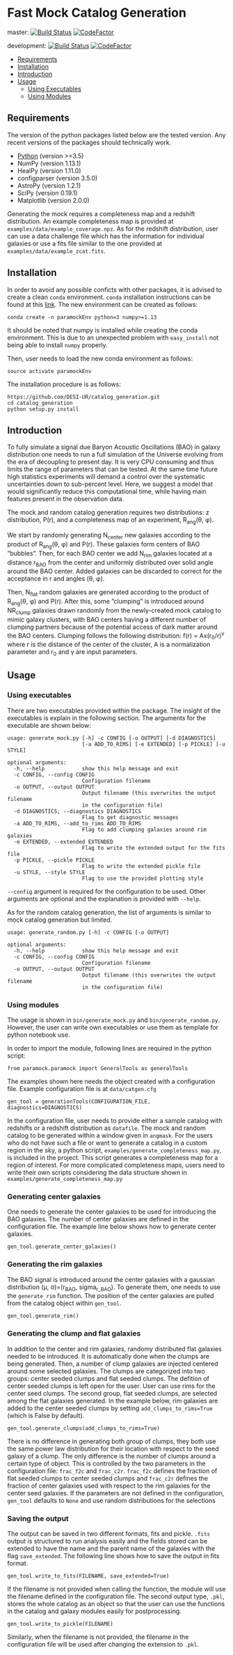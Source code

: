 # Fast Mock Catalog Generation

master: [![Build Status](https://travis-ci.com/DESI-UR/catalog_generation.svg?branch=master)](https://travis-ci.com/DESI-UR/catalog_generation) [![CodeFactor](https://www.codefactor.io/repository/github/desi-ur/catalog_generation/badge/master)](https://www.codefactor.io/repository/github/desi-ur/catalog_generation/overview/master)

development: [![Build Status](https://travis-ci.com/DESI-UR/catalog_generation.svg?branch=development)](https://travis-ci.com/DESI-UR/catalog_generation) [![CodeFactor](https://www.codefactor.io/repository/github/desi-ur/catalog_generation/badge/development)](https://www.codefactor.io/repository/github/desi-ur/catalog_generation/overview/development)

<!-- toc -->
* [Requirements](#requirements)
* [Installation](#installation)
* [Introduction](#introduction)
* [Usage](#usage)
  * [Using Executables](#using-executables)
  * [Using Modules](#using-modules)
<!-- tocstop -->

## Requirements
The version of the python packages listed below are the tested version. Any recent versions of the packages should technically work.
* [Python](https://www.python.org/) (version >=3.5)
* NumPy  (version 1.13.1)
* HealPy (version 1.11.0)
* configparser (version 3.5.0)
* AstroPy (version 1.2.1)
* SciPy (version 0.19.1)
* Matplotlib (version 2.0.0)

Generating the mock requires a completeness map and a redshift distribution. An example completeness map is provided at `examples/data/example_coverage.npz`. As for the redshift distribution, user can use a data challenge file which has the information for individual galaxies or use a fits file similar to the one provided at `examples/data/example_zcat.fits`. 

## Installation
In order to avoid any possible conficts with other packages, it is advised to create a clean `conda` environment. `conda` installation instructions can be found at this [link](https://docs.conda.io/projects/conda/en/latest/user-guide/install/). The new environment can be created as follows:

```
conda create -n paramockEnv python=3 numpy>=1.13
```

It should be noted that numpy is installed while creating the conda environment. This is due to an unexpected problem with `easy_install` not being able to install `numpy` properly.

Then, user needs to load the new conda environment as follows:

```source activate paramockEnv```

The installation procedure is as follows:
```
https://github.com/DESI-UR/catalog_generation.git
cd catalog_generation
python setup.py install
```

## Introduction

To fully simulate a signal due Baryon Acoustic Oscillations (BAO) in galaxy distribution one needs to run a full simulation of the Universe evolving from the era of decoupling to present day. It is very CPU consuming and thus limits the range of parameters that can be tested. At the same time future high statistics experiments will demand a control over the systematic uncertainties down to sub-percent level. Here, we suggest a model that would significantly reduce this computational time, while having main features present in the observation data. 

The mock and random catalog generation requires two distributions: z distribution, P(r), and a completeness map of an experiment, R<sub>ang</sub>(&theta;, &phi;).

We start by randomly generating N<sub>center</sub> new galaxies according to the product of R<sub>ang</sub>(&theta;, &phi;) and P(r). These galaxies form centers of BAO ”bubbles”. Then, for each BAO center we add N<sub>rim</sub> galaxies located at a distance r<sub>BAO</sub> from the center and uniformly distributed over solid angle around the BAO center. Added galaxies can be discarded to correct for the acceptance in r and angles (&theta;, &phi;).

Then, N<sub>flat</sub> random galaxies are generated according to the product of R<sub>ang</sub>(&theta;, &phi;) and P(r). After this, some ”clumping” is introduced around NR<sub>clump</sub> galaxies drawn randomly from the newly-created mock catalog to mimic galaxy clusters, with BAO centers having a different number of clumping partners because of the potential access of dark matter around the BAO centers. Clumping follows the following distribution:
f(r) = Ax(r<sub>0</sub>/r)<sup>&gamma;</sup>
where r is the distance of the center of the cluster, A is a normalization parameter and r<sub>0</sub> and &gamma; are input parameters.

## Usage

### Using executables

There are two executables provided within the package. The insight of the executables is explain in the following section. The arguments for the executable are shown below:
```
usage: generate_mock.py [-h] -c CONFIG [-o OUTPUT] [-d DIAGNOSTICS]
                        [-a ADD_TO_RIMS] [-e EXTENDED] [-p PICKLE] [-u STYLE]

optional arguments:
  -h, --help            show this help message and exit
  -c CONFIG, --config CONFIG
                        Configuration filename
  -o OUTPUT, --output OUTPUT
                        Output filename (this overwrites the output filename
                        in the configuration file)
  -d DIAGNOSTICS, --diagnostics DIAGNOSTICS
                        Flag to get diagnostic messages
  -a ADD_TO_RIMS, --add_to_rims ADD_TO_RIMS
                        Flag to add clumping galaxies around rim galaxies
  -e EXTENDED, --extended EXTENDED
                        Flag to write the extended output for the fits file
  -p PICKLE, --pickle PICKLE
                        Flag to write the extended pickle file
  -u STYLE, --style STYLE
                        Flag to use the provided plotting style
```
`--config` argument is required for the configuration to be used.
Other arguments are optional and the explanation is provided with `--help`.

As for the random catalog generation, the list of arguments is similar to mock catalog generation but limited.
```
usage: generate_random.py [-h] -c CONFIG [-o OUTPUT]

optional arguments:
  -h, --help            show this help message and exit
  -c CONFIG, --config CONFIG
                        Configuration filename
  -o OUTPUT, --output OUTPUT
                        Output filename (this overwrites the output filename
                        in the configuration file)
```

### Using modules

The usage is shown in `bin/generate_mock.py` and `bin/generate_random.py`. However, the user can write own executables or use them as template for python notebook use.

In order to import the module, following lines are required in the python script:
```
from paramock.paramock import GeneralTools as generalTools
```

The examples shown here needs the object created with a configuration file. Example configuration file is at `data/catgen.cfg`
```
gen_tool = generationTools(CONFIGURATION_FILE, diagnostics=DIAGNOSTICS)
```

In the configuration file, user needs to provide either a sample catalog with redshifts or a redshift distribution as `datafile`. The mock and random catalog to be generated within a window given in `angmask`. For the users who do not have such a file or want to generate a catalog in a custom region in the sky, a python script, `examples/generate_completeness_map.py`, is included in the project. This script generates a completeness map for a region of interest. For more complicated completeness maps, users need to write their own scripts considering the data structure shown in `examples/generate_completeness_map.py`

### Generating center galaxies
One needs to generate the center galaxies to be used for introducing the BAO galaxies. The number of center galaxies are defined in the configuration file. The example line below shows how to generate center galaxies.
```
gen_tool.generate_center_galaxies()
```

### Generating the rim galaxies
The BAO signal is introduced around the center galaxies with a gaussian distribution (&mu;, &sigma;)=(r<sub>BAO</sub>, sigma<sub>r_BAO</sub>). To generate them, one needs to use the `generate_rim` function. The position of the center galaxies are pulled from the catalog object within `gen_tool`.
```
gen_tool.generate_rim()
```

### Generating the clump and flat galaxies
In addition to the center and rim galaxies, randomy distributed flat galaxies needed to be introduced. It is automatically done when the clumps are being generated. Then, a number of clump galaxies are injected centered around some selected galaxies. The clumps are categorized into two groups: center seeded clumps and flat seeded clumps. The defition of center seeded clumps is left open for the user. User can use rims for the center seed clumps. The second group, flat seeded clumps, are selected among the flat galaxies generated. In the example below, rim galaxies are added to the center seeded clumps by setting `add_clumps_to_rims=True` (which is False by default).
```
gen_tool.generate_clumps(add_clumps_to_rims=True)
```
There is no difference in generating both group of clumps, they both use the same power law distribution for their location with respect to the seed galaxy of a clump. The only difference is the number of clumps around a certain type of object. This is controlled by the two parameters in the configuration file: `frac_f2c` and `frac_c2r`. `frac_f2c` defines the fraction of flat seeded clumps to center seeded clumps and `frac_c2r` defines the fraction of center galaxies used with respect to the rim galaxies for the center seed galaxies. If the parameters are not defined in the configuration, `gen_tool` defaults to `None` and use random distributions for the selections

### Saving the output
The output can be saved in two different formats, fits and pickle. `.fits` output is structured to run analysis easily and the fields stored can be extended to have the name and the parent name of the galaxies with the flag `save_extended`. The following line shows how to save the output in fits format.
```
gen_tool.write_to_fits(FILENAME, save_extended=True)
```
If the filename is not provided when calling the function, the module will use the filename defined in the configuration file. The second output type, `.pkl`, stores the whole catalog as an object so that the user can use the functions in the catalog and galaxy modules easily for postprocessing.
```
gen_tool.write_to_pickle(FILENAME)
```
Similarly, when the filename is not provided, the filename in the configuration file will be used after changing the extension to `.pkl`.



